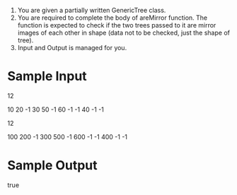1. You are given a partially written GenericTree class.
2. You are required to complete the body of areMirror function. The function is expected to check if the two trees passed to it are mirror images of each other in shape (data not to be checked, just the shape of tree).
3. Input and Output is managed for you.



# Sample Input

12

10 20 -1 30 50 -1 60 -1 -1 40 -1 -1

12

100 200 -1 300 500 -1 600 -1 -1 400 -1 -1

# Sample Output

true